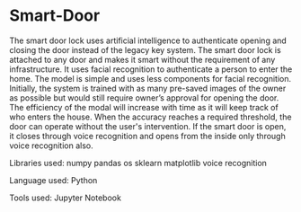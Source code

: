 # Smart-Door
The smart door lock uses artificial intelligence to authenticate opening and closing the door instead of the legacy key system. The smart door lock is attached to any door and makes it smart without the requirement of any infrastructure. It uses facial recognition to authenticate a person to enter the home. The model is simple and uses less components for facial recognition. Initially, the system is trained with as many pre-saved images of the owner as possible but would still require owner’s approval for opening the door. The efficiency of the modal will increase with time as it will keep track of who enters the house. When the accuracy reaches a required threshold, the door can operate without the user's intervention. If the smart door is open, it closes through voice recognition and opens from the inside only through voice recognition also.

Libraries used: numpy pandas os sklearn matplotlib voice recognition

Language used: Python

Tools used: Jupyter Notebook
